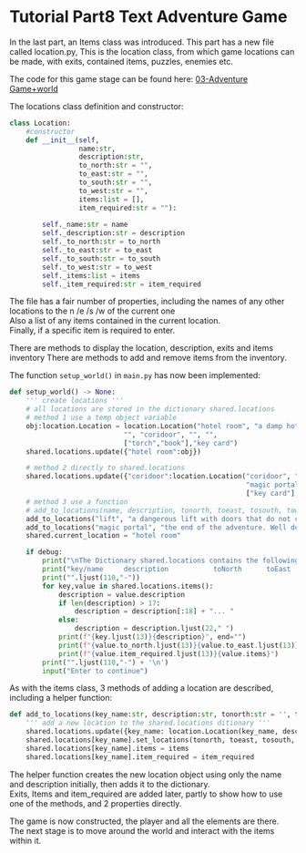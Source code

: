 <h1>Tutorial Part8 Text Adventure Game </h1>

In the last part, an Items class was introduced. This part has a new file called location.py,
This is the location class, from which game locations can be made, with exits, contained items, puzzles, enemies etc.

The code for this game stage can be found here: [03-Adventure Game+world](/Python/OOP/03-Adventure%20Game%2Bworld)

The locations class definition and constructor:
```python
class Location:
	#constructor
	def __init__(self,
	             name:str,
	             description:str,
	             to_north:str = "",
	             to_east:str = "",
	             to_south:str = "",
	             to_west:str = "",
	             items:list = [],
	             item_required:str = ""):
		
		self._name:str = name
		self._description:str = description
		self._to_north:str = to_north
		self._to_east:str = to_east
		self._to_south:str = to_south
		self._to_west:str = to_west
		self._items:list = items
		self._item_required:str = item_required
```
The file has a fair number of properties, including the names of any other locations to the n /e /s /w of the current one<br>
Also a list of any items contained in the current location.<br>
Finally, if a specific item is required to enter.

There are methods to display the location, description, exits and items inventory
There are methods to add and remove items from the inventory.

The function `setup_world()` in `main.py` has now been implemented:
```python
def setup_world() -> None:
	''' create locations '''
	# all locations are stored in the dictionary shared.locations
	# method 1 use a temp object variable
	obj:location.Location = location.Location("hotel room", "a damp hotel room",
							"", "coridoor", "", "",
							["torch","book"],"key card")
	shared.locations.update({"hotel room":obj})

	# method 2 directly to shared.locations
	shared.locations.update({"coridoor":location.Location("coridoor", "a dark coridoor with a worn carpet",
														  "magic portal", "lift", "", "hotel room",
														  ["key card"], "")})
	# method 3 use a function
	# add_to_locations(name, description, tonorth, toeast, tosouth, towest, item_required, items)
	add_to_locations("lift", "a dangerous lift with doors that do not close properly", "", "", "", "coridoor", [], "")
	add_to_locations("magic portal", "the end of the adventure. Well done", "", "", "", "", [], "") # no exits: end game
	shared.current_location = "hotel room"

	if debug:
		print("\nThe Dictionary shared.locations contains the following data:\n")
		print("key/name     description           toNorth      toEast      toSouth       toWest       required     items")
		print("".ljust(110,"-"))
		for key,value in shared.locations.items():
			description = value.description
			if len(description) > 17:
				description = description[:18] + "... "
			else:
				description = description.ljust(22," ")
			print(f"{key.ljust(13)}{description}", end="")
			print(f"{value.to_north.ljust(13)}{value.to_east.ljust(13)}{value.to_south.ljust(13)}{value.to_west.ljust(13)}", end = "")
			print(f"{value.item_required.ljust(13)}{value.items}")
		print("".ljust(110,"-") + '\n')
		input("Enter to continue")
```
As with the items class, 3 methods of adding a location are described, including a helper function:

```python
def add_to_locations(key_name:str, description:str, tonorth:str = '', toeast:str = '', tosouth:str = '', towest:str = '', items:list = [], item_required:str = "") -> None:
	''' add a new location to the shared.locations ditionary '''
	shared.locations.update({key_name: location.Location(key_name, description)})
	shared.locations[key_name].set_locations(tonorth, toeast, tosouth, towest)
	shared.locations[key_name].items = items
	shared.locations[key_name].item_required = item_required
```
The helper function creates the new location object using only the name and description initially, then adds it to the dictionary.<br>
Exits, Items and item_required are added later, partly to show how to use one of the methods, and 2 properties directly.

The game is now constructed, the player and all the elements are there.<br>
The next stage is to move around the world and interact with the items within it.
